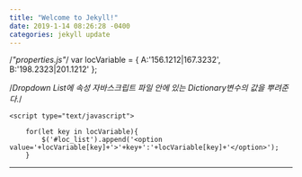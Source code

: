 ```yaml
---
title: "Welcome to Jekyll!"
date: 2019-1-14 08:26:28 -0400
categories: jekyll update
---
```

/*"properties.js"*/
var locVariable = 
{
 A:'156.1212|167.3232',
 B:'198.2323|201.1212'
};

/*Dropdown List에 속성 자바스크립트 파일 안에 있는 Dictionary변수의 값을 뿌려준다.*/
<script type="text/javascript" src="properties.js"></script>

	<script type="text/javascript">
  
		for(let key in locVariable){
			$('#loc_list').append('<option value='+locVariable[key]+'>'+key+':'+locVariable[key]+'</option>');
		}
	
</script>

------------------------------------------------------------------------------------------------------------------------------

